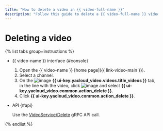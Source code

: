 ```yaml
---
title: "How to delete a video in {{ video-full-name }}"
description: "Follow this guide to delete a {{ video-full-name }} video."
---
```


# Deleting a video

{% list tabs group=instructions %}

- {{ video-name }} interface {#console}

   1. Open the {{ video-name }} [home page]({{ link-video-main }}).
   1. Select a channel.
   1. On the ![image](../../../_assets/console-icons/circle-play.svg) **{{ ui-key.yacloud_video.videos.title_videos }}** tab, in the line with the video, click ![image](../../../_assets/console-icons/ellipsis.svg) and select **{{ ui-key.yacloud_video.common.action_delete }}**.
   1. Click **{{ ui-key.yacloud_video.common.action_delete }}**.

- API {#api}

   Use the [VideoService/Delete](../../api-ref/grpc/video_service.md#Delete) gRPC API call.

{% endlist %}